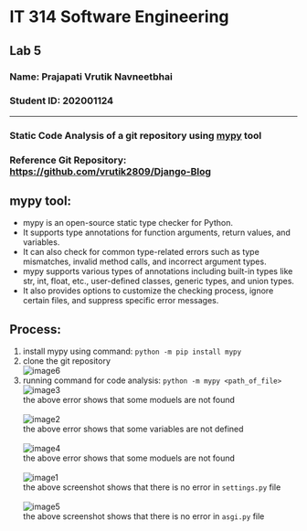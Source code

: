 # IT 314 Software Engineering
## Lab 5

### Name: Prajapati Vrutik Navneetbhai
### Student ID: 202001124
<hr>

### Static Code Analysis of a git repository using [mypy](https://mypy.readthedocs.io/en/stable/) tool

### Reference Git Repository: https://github.com/vrutik2809/Django-Blog

## mypy tool:
- mypy is an open-source static type checker for Python.
- It supports type annotations for function arguments, return values, and variables.
- It can also check for common type-related errors such as type mismatches, invalid method calls, and incorrect argument types.
- mypy supports various types of annotations including built-in types like str, int, float, etc., user-defined classes, generic types, and union types.
- It also provides options to customize the checking process, ignore certain files, and suppress specific error messages.

## Process:
1. install mypy using command: `python -m pip install mypy`
2. clone the git repository <br>
![image6](https://user-images.githubusercontent.com/74986666/225573982-74d41f4c-f1e7-49e6-aea4-042d3eeccf69.png)
3. running command for code analysis: `python -m mypy <path_of_file>` <br>
![image3](https://user-images.githubusercontent.com/74986666/225574458-599ec801-0fbf-424f-add0-08f0ce851269.png) <br>
the above error shows that some moduels are not found <br> <br>
![image2](https://user-images.githubusercontent.com/74986666/225574446-0a30f9d6-8f06-4740-ab1c-3e8c71122890.png) <br>
the above error shows that some variables are not defined <br> <br>
![image4](https://user-images.githubusercontent.com/74986666/225574494-1d763197-b671-400c-bea5-9eb281c0c0ea.png) <br>
the above error shows that some moduels are not found <br> <br>
![image1](https://user-images.githubusercontent.com/74986666/225574641-9f31e3a4-72ef-493e-be5a-2ff75b772b58.png) <br>
the above screenshot shows that there is no error in `settings.py` file <br> <br>
![image5](https://user-images.githubusercontent.com/74986666/225574549-16f737fc-6916-4e1b-bdf9-7ff8f3ed20e7.png) <br>
the above screenshot shows that there is no error in `asgi.py` file


